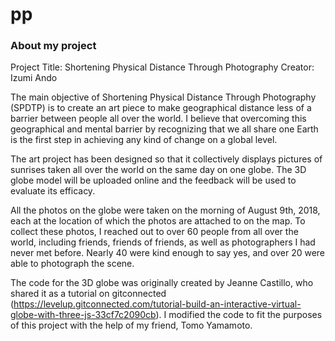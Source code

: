 # pp
### About my project
Project Title: Shortening Physical Distance Through Photography
Creator: Izumi Ando

The main objective of Shortening Physical Distance Through Photography (SPDTP) is to create an art piece to make geographical distance less of a barrier between people all over the world. I believe that overcoming this geographical and mental barrier by recognizing that we all share one Earth is the first step in achieving any kind of change on a global level.

The art project has been designed so that it collectively displays pictures of sunrises taken all over the world on the same day on one globe. The 3D globe model will be uploaded online and the feedback will be used to evaluate its efficacy.

All the photos on the globe were taken on the morning of August 9th, 2018, each at the location of which the photos are attached to on the map.
To collect these photos, I reached out to over 60 people from all over the world, including friends, friends of friends, as well as photographers I had never met before. Nearly 40 were kind enough to say yes, and over 20 were able to photograph the scene.

The code for the 3D globe was originally created by Jeanne Castillo, who shared it as a tutorial on gitconnected (https://levelup.gitconnected.com/tutorial-build-an-interactive-virtual-globe-with-three-js-33cf7c2090cb). I modified the code to fit the purposes of this project with the help of my friend, Tomo Yamamoto.
